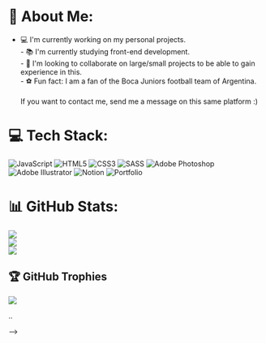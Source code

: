 # 💫 About Me:
- 💻 I'm currently working on my personal projects.<br>- 📚 I'm currently studying front-end development.<br>- 🙏 I'm looking to collaborate on large/small projects to be able to gain experience in this.<br>- ⚽ Fun fact:  I am a fan of the Boca Juniors football team of Argentina.<br><br>If you want to contact me, send me a message on this same platform :)

# 💻 Tech Stack:
![JavaScript](https://img.shields.io/badge/javascript-%23323330.svg?style=for-the-badge&logo=javascript&logoColor=%23F7DF1E) ![HTML5](https://img.shields.io/badge/html5-%23E34F26.svg?style=for-the-badge&logo=html5&logoColor=white) ![CSS3](https://img.shields.io/badge/css3-%231572B6.svg?style=for-the-badge&logo=css3&logoColor=white) ![SASS](https://img.shields.io/badge/SASS-hotpink.svg?style=for-the-badge&logo=SASS&logoColor=white) ![Adobe Photoshop](https://img.shields.io/badge/adobephotoshop-%2331A8FF.svg?style=for-the-badge&logo=adobephotoshop&logoColor=white) ![Adobe Illustrator](https://img.shields.io/badge/adobeillustrator-%23FF9A00.svg?style=for-the-badge&logo=adobeillustrator&logoColor=white) ![Notion](https://img.shields.io/badge/Notion-%23000000.svg?style=for-the-badge&logo=notion&logoColor=white) ![Portfolio](https://img.shields.io/badge/Portfolio-%23000000.svg?style=for-the-badge&logo=firefox&logoColor=#FF7139)
# 📊 GitHub Stats:
![](https://github-readme-stats.vercel.app/api?username=KevinnARG&theme=dark&hide_border=true&include_all_commits=true&count_private=false)<br/>
![](https://github-readme-streak-stats.herokuapp.com/?user=KevinnARG&theme=dark&hide_border=true)<br/>
![](https://github-readme-stats.vercel.app/api/top-langs/?username=KevinnARG&theme=dark&hide_border=true&include_all_commits=true&count_private=false&layout=compact)

## 🏆 GitHub Trophies
![](https://github-profile-trophy.vercel.app/?username=KevinnARG&theme=radical&no-frame=false&no-bg=true&margin-w=4)

<!-- Proudly created with GPRM ( https://gprm.itsvg.in ) -->..
-->
